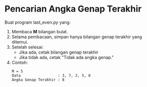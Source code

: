 # Pencarian Angka Genap Terakhir

Buat program last_even.py yang:

1. Membaca **M** bilangan bulat.
2. Selama pembacaan, simpan hanya bilangan genap terakhir yang ditemui.
3. Setelah selesai:
    * Jika ada, cetak bilangan genap terakhir
    * Jika tidak ada, cetak "Tidak ada angka genap."
4. Contoh:
    ```log
    M = 5
    Data                 : 3, 7, 2, 5, 8
    Angka Genap Terakhir : 8
    ```
